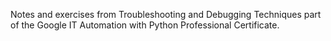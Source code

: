 Notes and exercises from Troubleshooting and Debugging Techniques part of the Google IT Automation with Python Professional Certificate. 
